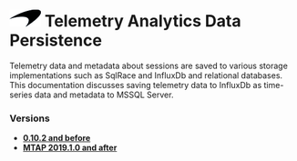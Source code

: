 # ![logo](/Branding/branding.png) Telemetry Analytics Data Persistence

Telemetry data and metadata about sessions are saved to various storage implementations such as SqlRace and InfluxDb and relational databases. This documentation discusses saving telemetry data to InfluxDb as time-series data and metadata to MSSQL Server.

### Versions
- [**0.10.2 and before**](0.10.2/README.md)<br>
- [**MTAP 2019.1.0 and after**](2019.1.0/README.md)<br>
